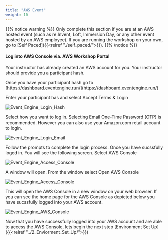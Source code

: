 ```yaml
---
title: "AWS Event"
weight: 10
---
```


{{% notice warning %}}
Only complete this section if you are at an AWS hosted event (such as re:Invent, Loft, Immersion Day, or any other event hosted by an AWS employee). If you are running the workshop on your own, go to [Self Paced]({{<relref "./self_paced/">}}).
{{% /notice %}}

#### Log into AWS Console via. AWS Workshop Portal

Your instructor has already created an AWS account for you. Your instructor should provide you a participant hash. 

Once you have your participant hash go to [https://dashboard.eventengine.run/](https://dashboard.eventengine.run/)

Enter your participant has and select Accept Terms & Login

![Event_Engine_Login_Hash](/images/flink-on-kda-studio/event_engine_1.png)

Select how you want to log in. Selecting Email One-Time Password (OTP) is recommended. However you can also use your Amazon.com retail account to login.

![Event_Engine_Login_Email](/images/flink-on-kda-studio/event_engine_2.png)

Follow the prompts to complete the login process. Once you have sucssfully loged in. You will see the following screen. Select AWS Console

![Event_Engine_Access_Console](/images/flink-on-kda-studio/event_engine_3.png)

A window will open. From the window select Open AWS Console

![Event_Engine_Access_Console](/images/flink-on-kda-studio/event_engine_4.png)

This will open the AWS Console in a new window on your web browser. If you can see the home page for the AWS Console as depicted below you have sucssfully logged into your AWS account.

![Event_Engine_AWS_Console](/images/flink-on-kda-studio/event_engine_5.png)

Now that you have successfully logged into your AWS account and are able to access the AWS Console, lets begin the next step [Environment Set Up]({{<relref "../2_Enviorment_Set_Up/">}})